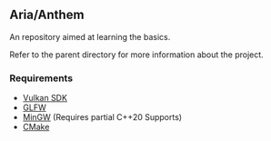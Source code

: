 ## Aria/Anthem

An repository aimed at learning the basics.

Refer to the parent directory for more information about the project.


### Requirements 
- [Vulkan SDK](https://vulkan.lunarg.com/sdk/home)
- [GLFW](https://www.glfw.org/)
- [MinGW](https://sourceforge.net/projects/mingw-w64/) (Requires partial C++20 Supports)
- [CMake](https://cmake.org/)
